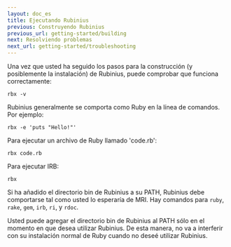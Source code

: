 ```yaml
---
layout: doc_es
title: Ejecutando Rubinius
previous: Construyendo Rubinius
previous_url: getting-started/building
next: Resolviendo problemas
next_url: getting-started/troubleshooting
---
```


Una vez que usted ha seguido los pasos para la construcción (y
posiblemente la instalación) de Rubinius, puede comprobar que funciona
correctamente:


    rbx -v

Rubinius generalmente se comporta como Ruby en la línea de comandos. Por ejemplo:

    rbx -e 'puts "Hello!"'

Para ejecutar un archivo de Ruby llamado 'code.rb':

    rbx code.rb

Para ejecutar IRB:

    rbx

Si ha añadido el directorio bin de Rubinius a su PATH, Rubinius debe
comportarse tal como usted lo esperaría de MRI. Hay comandos para `ruby`,
`rake`, `gem`, `irb`, `ri`, y `rdoc`.

Usted puede agregar el directorio bin de Rubinius al PATH sólo en el
momento en que desea utilizar Rubinius. De esta manera, no va a
interferir con su instalación normal de Ruby cuando no deseé utilizar Rubinius.
